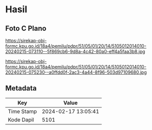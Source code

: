 # Hasil

## Foto C Plano

https://sirekap-obj-formc.kpu.go.id/18a4/pemilu/pdpr/51/05/01/20/14/5105012014010-20240215-073110--5f869cb6-9d8a-4c42-80a0-eff4a5faa3b8.jpg

https://sirekap-obj-formc.kpu.go.id/18a4/pemilu/pdpr/51/05/01/20/14/5105012014010-20240215-075230--a0ffdd0f-2ac3-4a44-8f96-503d97109680.jpg


## Metadata

| Key        | Value               |
| ---------- | ------------------- |
| Time Stamp | 2024-02-17 13:05:41 |
| Kode Dapil | 5101                |



